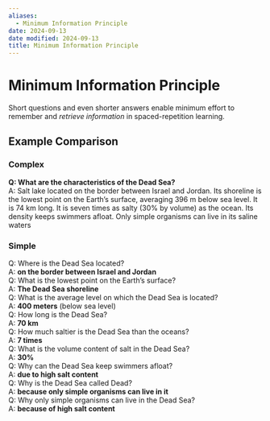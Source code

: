 ```yaml
---
aliases:
  - Minimum Information Principle
date: 2024-09-13
date modified: 2024-09-13
title: Minimum Information Principle
---
```


# Minimum Information Principle

Short questions and even shorter answers enable minimum effort to remember and _retrieve information_ in spaced-repetition learning.

## Example Comparison

### Complex

**Q: What are the characteristics of the Dead Sea?**  
A: Salt lake located on the border between Israel and Jordan. Its shoreline is the lowest point on the Earth’s surface, averaging 396 m below sea level. It is 74 km long. It is seven times as salty (30% by volume) as the ocean. Its density keeps swimmers afloat. Only simple organisms can live in its saline waters

### Simple

Q: Where is the Dead Sea located?  
A: **on the border between Israel and Jordan**  
Q: What is the lowest point on the Earth’s surface?  
A: **The Dead Sea shoreline**  
Q: What is the average level on which the Dead Sea is located?  
A: **400 meters** (below sea level)  
Q: How long is the Dead Sea?  
A: **70 km**  
Q: How much saltier is the Dead Sea than the oceans?  
A: **7 times**  
Q: What is the volume content of salt in the Dead Sea?  
A: **30%**  
Q: Why can the Dead Sea keep swimmers afloat?  
A: **due to high salt content**  
Q: Why is the Dead Sea called Dead?  
A: **because only simple organisms can live in it**  
Q: Why only simple organisms can live in the Dead Sea?  
A: **because of high salt content**
